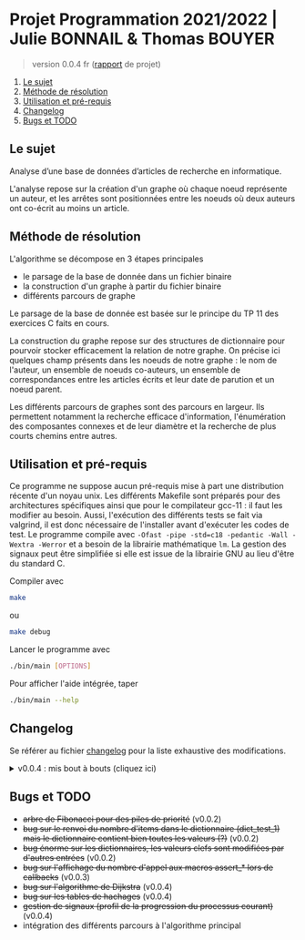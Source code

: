 # Projet Programmation 2021/2022 | Julie BONNAIL & Thomas BOUYER

> version 0.0.4 fr
> ([rapport](doc/Rapport.pdf) de projet)

1. [Le sujet](#le-sujet)
2. [Méthode de résolution](#méthode-de-résolution)
3. [Utilisation et pré-requis](#utilisation-et-pré-requis)
4. [Changelog](#changelog)
5. [Bugs et TODO](#bugs-et-todo)

## Le sujet

Analyse d’une base de données d’articles de recherche en informatique.

L'analyse repose sur la création d'un graphe où chaque noeud représente un auteur, et les arrêtes sont positionnées entre les noeuds où deux auteurs ont co-écrit au moins un article.

## Méthode de résolution

L'algorithme se décompose en 3 étapes principales

*   le parsage de la base de donnée dans un fichier binaire
*   la construction d'un graphe à partir du fichier binaire
*   différents parcours de graphe

Le parsage de la base de donnée est basée sur le principe du TP 11 des exercices C faits en cours.

La construction du graphe repose sur des structures de dictionnaire pour pourvoir stocker efficacement la relation de notre graphe. On précise ici quelques champ présents dans les noeuds de notre graphe : le nom de l'auteur, un ensemble de noeuds co-auteurs, un ensemble de correspondances entre les articles écrits et leur date de parution et un noeud parent.

Les différents parcours de graphes sont des parcours en largeur. Ils permettent notamment la recherche efficace d'information, l'énumération des composantes connexes et de leur diamètre et la recherche de plus courts chemins entre autres.

## Utilisation et pré-requis

Ce programme ne suppose aucun pré-requis mise à part une distribution récente d'un noyau unix. Les différents Makefile sont préparés pour des architectures spécifiques ainsi que pour le compilateur gcc-11 : il faut les modifier au besoin. Aussi, l'exécution des différents tests se fait via valgrind, il est donc nécessaire de l'installer avant d'exécuter les codes de test. Le programme compile avec `-Ofast -pipe -std=c18 -pedantic -Wall -Wextra -Werror` et a besoin de la librairie mathématique `lm`. La gestion des signaux peut être simplifiée si elle est issue de la librairie GNU au lieu d'être du standard C.

Compiler avec

```bash
make
```

ou

```bash
make debug
```

Lancer le programme avec

```bash
./bin/main [OPTIONS]
```

Pour afficher l'aide intégrée, taper

```bash
./bin/main --help
```

## Changelog

Se référer au fichier [changelog](changelog.md) pour la liste exhaustive des modifications.

<details>
    <summary> v0.0.4 : mis bout à bouts (cliquez ici) </summary>

*   nouvelle option pour éviter un affichage intrusif et une résolution automatique de conflits
*   affichage d'une barre de progression
*   nouvelles méthodes de hachage pour les structures d'ensemble et de dictionnaire (les méthodes de création sont maintenant issues de #define et acceptent un argument optionnel)
*   ajout de commentaires générés par IA dans les fichiers de test pour faciliter la relecture
*   la libération de la mémoire pour les tas de Fibonacci est plus rapide
*   résolution des bugs sur Dijkstra et les tables de hachage : les pointeurs sur 0 et 1 n'étaient pas comparés (à la suite des nouvelles méthodes de hachage)
*   gestion de signaux (sur quelques signaux qui stoppent le processus, affichage approximatif du processus arrêté) (la fonction signal étant une extension GNU, -std=c18 lors de la compilation modifie son comportement, ce qui explique ses nombreux appels)

</details>

## Bugs et TODO

*   ~~arbre de Fibonacci pour des piles de priorité~~ (v0.0.2)
*   ~~bug sur le renvoi du nombre d'items dans le dictionnaire (dict_test_1) mais le dictionnaire contient bien toutes les valeurs (?)~~ (v0.0.2)
*   ~~bug énorme sur les dictionnaires, les valeurs clefs sont modifiées par d'autres entrées~~ (v0.0.2)
*   ~~bug sur l'affichage du nombre d'appel aux macros assert_* lors de callbacks~~ (v0.0.3)
*   ~~bug sur l'algorithme de Dijkstra~~ (v0.0.4)
*   ~~bug sur les tables de hachages~~ (v0.0.4)
*   ~~gestion de signaux (profil de la progression du processus courant)~~ (v0.0.4)
*   intégration des différents parcours à l'algorithme principal
